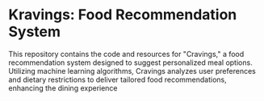 # Kravings: Food Recommendation System
This repository contains the code and resources for "Cravings," a food recommendation system designed to suggest personalized meal options. Utilizing machine learning algorithms, Cravings analyzes user preferences and dietary restrictions to deliver tailored food recommendations, enhancing the dining experience
